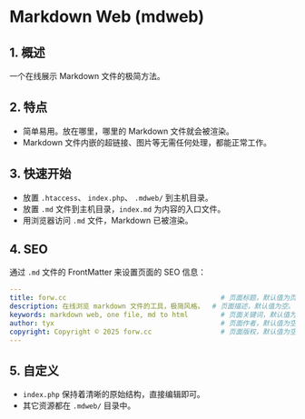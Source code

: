 # Markdown Web (mdweb)

## 1. 概述

一个在线展示 Markdown 文件的极简方法。

## 2. 特点

- 简单易用。放在哪里，哪里的 Markdown 文件就会被渲染。
- Markdown 文件内嵌的超链接、图片等无需任何处理，都能正常工作。

## 3. 快速开始

- 放置 `.htaccess`、 `index.php`、 `.mdweb/` 到主机目录。
- 放置 `.md` 文件到主机目录，`index.md` 为内容的入口文件。
- 用浏览器访问 `.md` 文件，Markdown 已被渲染。

## 4. SEO

通过 `.md` 文件的 FrontMatter 来设置页面的 SEO 信息：

```yaml
---
title: forw.cc                                      # 页面标题，默认值为页面 h1 标题。
description: 在线浏览 markdown 文件的工具，极简风格。  # 页面描述，默认值为空。
keywords: markdown web, one file, md to html        # 页面关键词，默认值为空。
author: tyx                                         # 页面作者，默认值为空。
copyright: Copyright © 2025 forw.cc                 # 页面版权，默认值为空。
---
```

## 5. 自定义

- `index.php` 保持着清晰的原始结构，直接编辑即可。
- 其它资源都在 `.mdweb/` 目录中。

